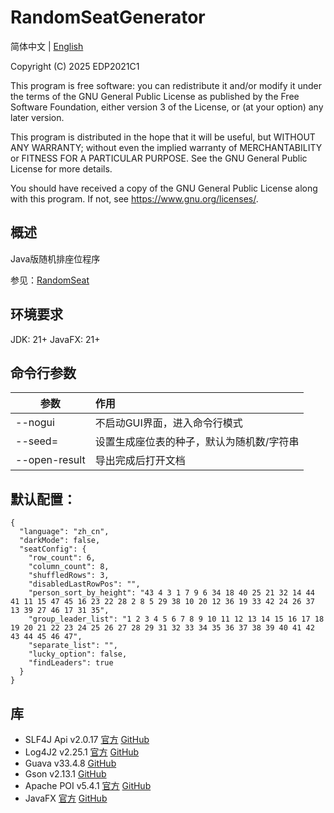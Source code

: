 # RandomSeatGenerator

简体中文 | [English](README_en.md)

Copyright (C) 2025  EDP2021C1

This program is free software: you can redistribute it and/or modify
it under the terms of the GNU General Public License as published by
the Free Software Foundation, either version 3 of the License, or
(at your option) any later version.

This program is distributed in the hope that it will be useful,
but WITHOUT ANY WARRANTY; without even the implied warranty of
MERCHANTABILITY or FITNESS FOR A PARTICULAR PURPOSE.  See the
GNU General Public License for more details.

You should have received a copy of the GNU General Public License
along with this program.  If not, see <https://www.gnu.org/licenses/>.

## 概述

Java版随机排座位程序

参见：[RandomSeat](https://github.com/edp2021c1/RandomSeat)

## 环境要求

JDK: 21+
JavaFX: 21+

## 命令行参数

| 参数             | 作用                    |
|----------------|:----------------------|
| --nogui        | 不启动GUI界面，进入命令行模式      |
| --seed=<value> | 设置生成座位表的种子，默认为随机数/字符串 |
| --open-result  | 导出完成后打开文档             |

## 默认配置：

```json5
{
  "language": "zh_cn",
  "darkMode": false,
  "seatConfig": {
    "row_count": 6,
    "column_count": 8,
    "shuffledRows": 3,
    "disabledLastRowPos": "",
    "person_sort_by_height": "43 4 3 1 7 9 6 34 18 40 25 21 32 14 44 41 11 15 47 45 16 23 22 28 2 8 5 29 38 10 20 12 36 19 33 42 24 26 37 13 39 27 46 17 31 35",
    "group_leader_list": "1 2 3 4 5 6 7 8 9 10 11 12 13 14 15 16 17 18 19 20 21 22 23 24 25 26 27 28 29 31 32 33 34 35 36 37 38 39 40 41 42 43 44 45 46 47",
    "separate_list": "",
    "lucky_option": false,
    "findLeaders": true
  }
}
```

## 库

- SLF4J Api v2.0.17 [官方](https://www.slf4j.org/) [GitHub](https://github.com/qos-ch/slf4j)
- Log4J2 v2.25.1 [官方](https://logging.apache.org/log4j/2.x/index.html) [GitHub](https://github.com/apache/logging-log4j2)
- Guava v33.4.8 [GitHub](https://github.com/google/guava)
- Gson v2.13.1 [GitHub](https://github.com/google/gson)
- Apache POI v5.4.1 [官方](https://poi.apache.org/) [GitHub](https://github.com/apache/poi)
- JavaFX [官方](https://openjfx.io/) [GitHub](https://github.com/openjdk/jfx)

